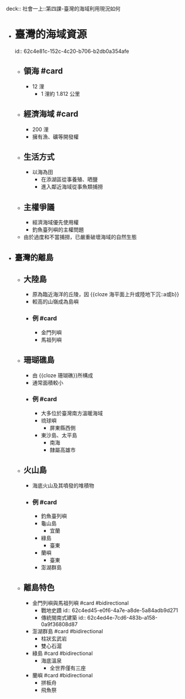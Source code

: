 deck:: 社會一上::第四課-臺灣的海域利用現況如何

- # 臺灣的海域資源
  id:: 62c4e81c-152c-4c20-b706-b2db0a354afe
	- ## 領海 #card
		- 12 浬
			- 1 浬約 1.812 公里
	- ## 經濟海域 #card
		- 200 浬
		- 擁有漁、礦等開發權
	- ## 生活方式
		- 以海為田
			- 在添湖區從事養殖、晒鹽
			- 進入鄰近海域從事魚類捕撈
	- ## 主權爭議
		- 經濟海域優先使用權
		- 釣魚臺列嶼的主權問題
	- 由於過度和不當捕撈，已嚴重破壞海域的自然生態
- ## 臺灣的離島
	- ## 大陸島
		- 原為臨近海洋的丘陵，因 {{cloze 海平面上升或陸地下沉::a或b}}
		- 較高的山嶺成為島嶼
		- ### 例 #card
			- 金門列嶼
			- 馬祖列嶼
	- ## 珊瑚礁島
		- 由 {{cloze 珊瑚礁}}所構成
		- 通常面積較小
		- ### 例 #card
			- 大多位於臺灣南方溫暖海域
			- 琉球嶼
				- 屏東縣西側
			- 東沙島、太平島
				- 南海
				- 隸屬高雄市
	- ## 火山島
		- 海底火山及其噴發的堆積物
		- ### 例 #card
			- 釣魚臺列嶼
			- 龜山島
				- 宜蘭
			- 綠島
				- 臺東
			- 蘭嶼
				- 臺東
			- 澎湖群島
	- ## 離島特色
		- 金門列嶼與馬祖列嶼 #card #bidirectional
			- 戰地史蹟
			  id:: 62c4ed45-e0f6-4a7e-a8de-5a84adb9d271
			- 傳統閩南式建築
			  id:: 62c4ed4e-7cd6-483b-a158-0a9f36808d87
		- 澎湖群島 #card #bidirectional
			- 柱狀玄武岩
			- 雙心石滬
		- 綠島 #card #bidirectional
			- 海底溫泉
				- 全世界僅有三座
		- 蘭嶼 #card #bidirectional
			- 拼板舟
			- 飛魚祭